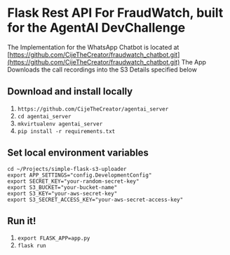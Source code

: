 # Flask Rest API For FraudWatch, built for the AgentAI DevChallenge

The Implementation for the WhatsApp Chatbot is located at [https://github.com/CijeTheCreator/fraudwatch_chatbot.git](https://github.com/CijeTheCreator/fraudwatch_chatbot.git)
The App Downloads the call recordings into the S3 Details specified below

## Download and install locally

1. `https://github.com/CijeTheCreator/agentai_server`
2. `cd agentai_server`
3. `mkvirtualenv agentai_server`
4. `pip install -r requirements.txt`

## Set local environment variables

```
cd ~/Projects/simple-flask-s3-uploader
export APP_SETTINGS="config.DevelopmentConfig"
export SECRET_KEY="your-random-secret-key"
export S3_BUCKET="your-bucket-name"
export S3_KEY="your-aws-secret-key"
export S3_SECRET_ACCESS_KEY="your-aws-secret-access-key"
```

## Run it!

1. `export FLASK_APP=app.py`
2. `flask run`
